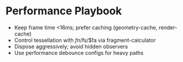 # Performance Playbook

- Keep frame time <16ms; prefer caching (geometry-cache, render-cache)
- Control tessellation with $fn/$fs/$fa via fragment-calculator
- Dispose aggressively; avoid hidden observers
- Use performance debounce configs for heavy paths

